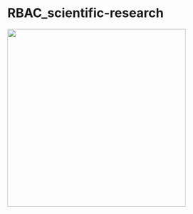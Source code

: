 # RBAC_scientific-research
<img src="https://private-user-images.githubusercontent.com/118616069/428472077-a3a8cc17-915e-4acd-b636-ae86e5f465cc.jpg?jwt=eyJhbGciOiJIUzI1NiIsInR5cCI6IkpXVCJ9.eyJpc3MiOiJnaXRodWIuY29tIiwiYXVkIjoicmF3LmdpdGh1YnVzZXJjb250ZW50LmNvbSIsImtleSI6ImtleTUiLCJleHAiOjE3NDMzOTQ1MjUsIm5iZiI6MTc0MzM5NDIyNSwicGF0aCI6Ii8xMTg2MTYwNjkvNDI4NDcyMDc3LWEzYThjYzE3LTkxNWUtNGFjZC1iNjM2LWFlODZlNWY0NjVjYy5qcGc_WC1BbXotQWxnb3JpdGhtPUFXUzQtSE1BQy1TSEEyNTYmWC1BbXotQ3JlZGVudGlhbD1BS0lBVkNPRFlMU0E1M1BRSzRaQSUyRjIwMjUwMzMxJTJGdXMtZWFzdC0xJTJGczMlMkZhd3M0X3JlcXVlc3QmWC1BbXotRGF0ZT0yMDI1MDMzMVQwNDEwMjVaJlgtQW16LUV4cGlyZXM9MzAwJlgtQW16LVNpZ25hdHVyZT04YmFjZWM2Zjg3M2U4MWU1MzA5NTc0M2NkOWE4NzIzNjkyNTdmZGRhMWYyZDYwNzA5NmMyZGQ1MWRiMmY2NGNhJlgtQW16LVNpZ25lZEhlYWRlcnM9aG9zdCJ9.QuxMfSRpoCjP1OY2xUVjgUHoVg0hGClzjGFmIt6eKcI" width="400">
